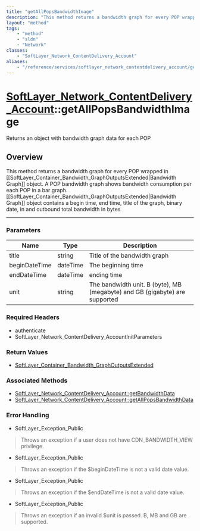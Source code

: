 ```yaml
---
title: "getAllPopsBandwidthImage"
description: "This method returns a bandwidth graph for every POP wrapped in [[SoftLayer_Container_Bandwidth_GraphOutputsExtended|Band... "
layout: "method"
tags:
    - "method"
    - "sldn"
    - "Network"
classes:
    - "SoftLayer_Network_ContentDelivery_Account"
aliases:
    - "/reference/services/softlayer_network_contentdelivery_account/getAllPopsBandwidthImage"
---
```

# [SoftLayer_Network_ContentDelivery_Account](/reference/services/SoftLayer_Network_ContentDelivery_Account)::getAllPopsBandwidthImage

Returns an object with bandwidth graph data for each POP


## Overview 
This method returns a bandwidth graph for every POP wrapped in [[SoftLayer_Container_Bandwidth_GraphOutputsExtended|Bandwidth Graph]] object. A POP bandwidth graph shows bandwidth consumption per each POP in a bar graph. [[SoftLayer_Container_Bandwidth_GraphOutputsExtended|Bandwidth Graph]] object contains a begin time, end time, title of the graph, binary date, in and outbound total bandwidth in bytes 

-----

### Parameters 
|Name | Type | Description |
| --- | --- | --- |
|title| string| Title of the bandwidth graph|
|beginDateTime| dateTime| The beginning time|
|endDateTime| dateTime| ending time|
|unit| string| The bandwidth unit. B (byte), MB (megabyte) and GB (gigabyte) are supported|


### Required Headers
* authenticate
* SoftLayer_Network_ContentDelivery_AccountInitParameters


### Return Values
* <a href='/reference/datatypes/SoftLayer_Container_Bandwidth_GraphOutputsExtended'>SoftLayer_Container_Bandwidth_GraphOutputsExtended </a>


### Associated Methods

*  [SoftLayer_Network_ContentDelivery_Account::getBandwidthData](/reference/services/SoftLayer_Network_ContentDelivery_Account/getBandwidthData )
*  [SoftLayer_Network_ContentDelivery_Account::getAllPopsBandwidthData](/reference/services/SoftLayer_Network_ContentDelivery_Account/getAllPopsBandwidthData )



### Error Handling

* SoftLayer_Exception_Public 

> Throws an exception if a user does not have CDN_BANDWIDTH_VIEW privilege. 

* SoftLayer_Exception_Public 

> Throws an exception if the $beginDateTime is not a valid date value. 

* SoftLayer_Exception_Public 

> Throws an exception if the $endDateTime is not a valid date value. 

* SoftLayer_Exception_Public 

> Throws an exception if an invalid $unit is passed.  B, MB and GB are supported. 



